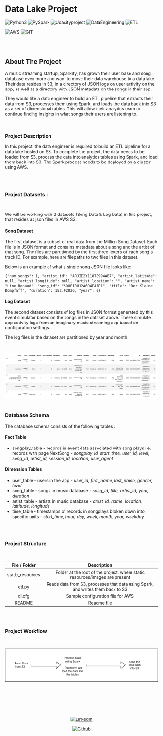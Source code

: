 # Data Lake Project

![Python3](https://img.shields.io/badge/python3-%20-blue) 
![PySpark](https://img.shields.io/badge/PySpark-%20-red)
![Udacityproject](https://img.shields.io/badge/Udacity-Project-blue) 
![DataEngineering](https://img.shields.io/badge/Data-Engineering-green)
![ETL](https://img.shields.io/badge/ETL-%20-brightgreen)

![AWS](https://img.shields.io/badge/Amazon_AWS-FF9900?style=for-the-badge&logo=amazonaws&logoColor=white)
![GIT](https://img.shields.io/badge/GIT-E44C30?style=for-the-badge&logo=git&logoColor=white)

<br> <br>

<!-- ABOUT THE PROJECT -->
## About The Project

A music streaming startup, Sparkify, has grown their user base and song database even more and want to move their data warehouse to a data lake. Their data resides in S3, in a directory of JSON logs on user activity on the app, as well as a directory with JSON metadata on the songs in their app.

They would like a data engineer to build an ETL pipeline that extracts their data from S3, processes them using Spark, and loads the data back into S3 as a set of dimensional tables. This will allow their analytics team to continue finding insights in what songs their users are listening to.

<br>

### Project Description

In this project, the data engineer is required to build an ETL pipeline for a data lake hosted on S3. To complete the project, the data needs to be loaded from S3, process the data into analytics tables using Spark, and load them back into S3. The Spark process needs to be deployed on a cluster using AWS.

<br><br>

### Project Datasets :

<br>

We will be working with 2 datasets (Song Data & Log Data) in this project, that resides as json files in AWS S3.

#### Song Dataset
The first dataset is a subset of real data from the Million Song Dataset. Each file is in JSON format and contains metadata about a song and the artist of that song. The files are partitioned by the first three letters of each song's track ID. For example, here are filepaths to two files in this dataset.

Below is an example of what a single song JSON file looks like:
```
{"num_songs": 1, "artist_id": "ARJIE2Y1187B994AB7", "artist_latitude": null, "artist_longitude": null, "artist_location": "", "artist_name": "Line Renaud", "song_id": "SOUPIRU12A6D4FA1E1", "title": "Der Kleine Dompfaff", "duration": 152.92036, "year": 0}
```

#### Log Dataset
The second dataset consists of log files in JSON format generated by this event simulator based on the songs in the dataset above. These simulate app activity logs from an imaginary music streaming app based on configuration settings.

The log files in the dataset are partitioned by year and month. 

<br>

![log_data](/static_resources/log-data.png)
<br><br>

### Database Schema

The database schema consists of the following tables : 

####  Fact Table
- songplay_table - records in event data associated with song plays i.e. records with page NextSong -  *songplay_id, start_time, user_id, level, song_id, artist_id, session_id, location, user_agent*

#### Dimension Tables
- user_table - users in the app - 
*user_id, first_name, last_name, gender, level*
- song_table - songs in music database - 
*song_id, title, artist_id, year, duration*
- artist_table - artists in music database - 
*artist_id, name, location, lattitude, longitude*
- time_table - timestamps of records in songplays broken down into specific units - 
*start_time, hour, day, week, month, year, weekday*

<br><br>

### Project Structure
<div align=center><br>

|     File / Folder      |                         Description                          |
| :--------------------: | :----------------------------------------------------------: |
|         static_resources         |  Folder at the root of the project, where static resources/images are present  |
|         etl.py         | Reads data from S3, processes that data using Spark, and writes them back to S3 |
|         dl.cfg         |              Sample configuration file for AWS               |
|         README         |                         Readme file                          |

</div>
<br><br>

### Project Workflow
<br>
<div align=center>

![project_workflow](/static_resources/data-flow.png)
</div>
<br><br>


<!-- Connect with me -->
<div align=center>
<br><br><br>

[![LinkedIn](https://img.shields.io/badge/LinkedIn-0077B5?style=for-the-badge&logo=linkedin&logoColor=white)](https://www.linkedin.com/in/deepankar-acharyya-034053a5/)

[![Github](https://img.shields.io/badge/GitHub-100000?style=for-the-badge&logo=github&logoColor=white)](https://github.com/DeepankarAcharyya)

<br><br>
</div>